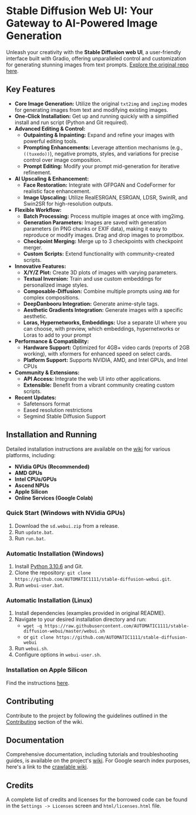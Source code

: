 # Stable Diffusion Web UI: Your Gateway to AI-Powered Image Generation

Unleash your creativity with the **Stable Diffusion web UI**, a user-friendly interface built with Gradio, offering unparalleled control and customization for generating stunning images from text prompts.  [Explore the original repo here](https://github.com/AUTOMATIC1111/stable-diffusion-webui).

## Key Features

*   **Core Image Generation:** Utilize the original `txt2img` and `img2img` modes for generating images from text and modifying existing images.
*   **One-Click Installation:** Get up and running quickly with a simplified install and run script (Python and Git required).
*   **Advanced Editing & Control:**
    *   **Outpainting & Inpainting:** Expand and refine your images with powerful editing tools.
    *   **Prompting Enhancements:** Leverage attention mechanisms (e.g., `((tuxedo))`), negative prompts, styles, and variations for precise control over image composition.
    *   **Prompt Editing:**  Modify your prompt mid-generation for iterative refinement.
*   **AI Upscaling & Enhancement:**
    *   **Face Restoration:** Integrate with GFPGAN and CodeFormer for realistic face enhancement.
    *   **Image Upscaling:**  Utilize RealESRGAN, ESRGAN, LDSR, SwinIR, and Swin2SR for high-resolution outputs.
*   **Flexible Workflow:**
    *   **Batch Processing:** Process multiple images at once with img2img.
    *   **Generation Parameters:** Images are saved with generation parameters (in PNG chunks or EXIF data), making it easy to reproduce or modify images.  Drag and drop images to promptbox.
    *   **Checkpoint Merging:** Merge up to 3 checkpoints with checkpoint merger.
    *   **Custom Scripts:** Extend functionality with community-created scripts.
*   **Innovative Features:**
    *   **X/Y/Z Plot:**  Create 3D plots of images with varying parameters.
    *   **Textual Inversion:** Train and use custom embeddings for personalized image styles.
    *   **Composable-Diffusion:** Combine multiple prompts using `AND` for complex compositions.
    *   **DeepDanbooru Integration:** Generate anime-style tags.
    *   **Aesthetic Gradients Integration:** Generate images with a specific aesthetic.
    *   **Loras, Hypernetworks, Embeddings:**  Use a separate UI where you can choose, with preview, which embeddings, hypernetworks or Loras to add to your prompt
*   **Performance & Compatibility:**
    *   **Hardware Support:** Optimized for 4GB+ video cards (reports of 2GB working), with xformers for enhanced speed on select cards.
    *   **Platform Support:**  Supports NVIDIA, AMD, and Intel GPUs, and Intel CPUs
*   **Community & Extensions:**
    *   **API Access:** Integrate the web UI into other applications.
    *   **Extensible:** Benefit from a vibrant community creating custom scripts.
*   **Recent Updates:**
    *   Safetensors format
    *   Eased resolution restrictions
    *   Segmind Stable Diffusion Support

## Installation and Running

Detailed installation instructions are available on the [wiki](https://github.com/AUTOMATIC1111/stable-diffusion-webui/wiki) for various platforms, including:

*   **NVidia GPUs (Recommended)**
*   **AMD GPUs**
*   **Intel CPUs/GPUs**
*   **Ascend NPUs**
*   **Apple Silicon**
*   **Online Services (Google Colab)**

### Quick Start (Windows with NVidia GPUs)

1.  Download the `sd.webui.zip` from a release.
2.  Run `update.bat`.
3.  Run `run.bat`.

### Automatic Installation (Windows)

1.  Install [Python 3.10.6](https://www.python.org/downloads/release/python-3106/) and Git.
2.  Clone the repository: `git clone https://github.com/AUTOMATIC1111/stable-diffusion-webui.git`.
3.  Run `webui-user.bat`.

### Automatic Installation (Linux)

1.  Install dependencies (examples provided in original README).
2.  Navigate to your desired installation directory and run:
    *   `wget -q https://raw.githubusercontent.com/AUTOMATIC1111/stable-diffusion-webui/master/webui.sh`
    *   or `git clone https://github.com/AUTOMATIC1111/stable-diffusion-webui`
3.  Run `webui.sh`.
4.  Configure options in `webui-user.sh`.

### Installation on Apple Silicon

Find the instructions [here](https://github.com/AUTOMATIC1111/stable-diffusion-webui/wiki/Installation-on-Apple-Silicon).

## Contributing

Contribute to the project by following the guidelines outlined in the [Contributing](https://github.com/AUTOMATIC1111/stable-diffusion-webui/wiki/Contributing) section of the wiki.

## Documentation

Comprehensive documentation, including tutorials and troubleshooting guides, is available on the project's [wiki](https://github.com/AUTOMATIC1111/stable-diffusion-webui/wiki).
For Google search index purposes, here's a link to the [crawlable wiki](https://github-wiki-see.page/m/AUTOMATIC1111/stable-diffusion-webui/wiki).

## Credits

A complete list of credits and licenses for the borrowed code can be found in the `Settings -> Licenses` screen and `html/licenses.html` file.
